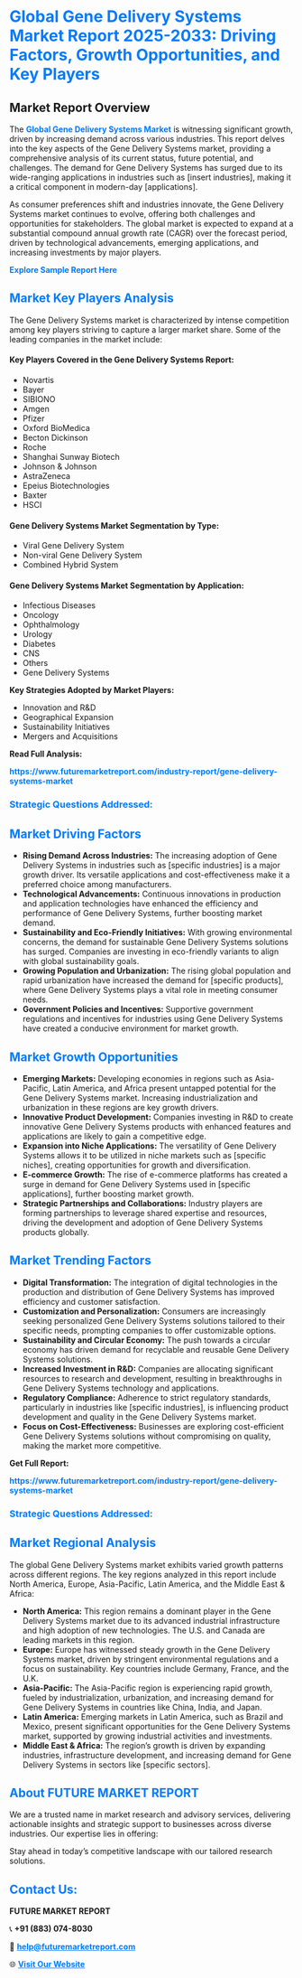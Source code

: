 <h1 style="color: #007BFF;">Global Gene Delivery Systems Market Report 2025-2033: Driving Factors, Growth Opportunities, and Key Players</h1>

<section id="overview">
<h2>Market Report Overview</h2>
<p>The <a href="https://www.futuremarketreport.com/industry-report/gene-delivery-systems-market" style="color: #007BFF; text-decoration: none;"><strong>Global Gene Delivery Systems Market</strong></a> is witnessing significant growth, driven by increasing demand across various industries. This report delves into the key aspects of the Gene Delivery Systems market, providing a comprehensive analysis of its current status, future potential, and challenges. The demand for Gene Delivery Systems has surged due to its wide-ranging applications in industries such as [insert industries], making it a critical component in modern-day [applications].</p>
<p>As consumer preferences shift and industries innovate, the Gene Delivery Systems market continues to evolve, offering both challenges and opportunities for stakeholders. The global market is expected to expand at a substantial compound annual growth rate (CAGR) over the forecast period, driven by technological advancements, emerging applications, and increasing investments by major players.</p>
</section>

<section id="overview">
<p><a href="https://www.futuremarketreport.com/request-sample/reportId=112242" style="color: #007BFF; text-decoration: none;"><strong>Explore Sample Report Here</strong></a></p>
</section>

<section id="key-players">
<h2 style="color: #007BFF;">Market Key Players Analysis</h2>
<p>The Gene Delivery Systems market is characterized by intense competition among key players striving to capture a larger market share. Some of the leading companies in the market include:</p>
<h4>Key Players Covered in the Gene Delivery Systems Report:</h4>
<ul><li>Novartis</li><li>Bayer</li><li>SIBIONO</li><li>Amgen</li><li>Pfizer</li><li>Oxford BioMedica</li><li>Becton Dickinson</li><li>Roche</li><li>Shanghai Sunway Biotech</li><li>Johnson &amp; Johnson</li><li>AstraZeneca</li><li>Epeius Biotechnologies</li><li>Baxter</li><li>HSCI</li></ul>
<h4>Gene Delivery Systems Market Segmentation by Type:</h4>
<ul><li>Viral Gene Delivery System</li><li>Non-viral Gene Delivery System</li><li>Combined Hybrid System</li></ul>

<h4>Gene Delivery Systems Market Segmentation by Application:</h4>
<ul><li>Infectious Diseases</li><li>Oncology</li><li>Ophthalmology</li><li>Urology</li><li>Diabetes</li><li>CNS</li><li>Others</li><li>Gene Delivery Systems</li></ul>
<p><strong>Key Strategies Adopted by Market Players:</strong></p>
<ul>
<li>Innovation and R&D</li>
<li>Geographical Expansion</li>
<li>Sustainability Initiatives</li>
<li>Mergers and Acquisitions</li>
</ul>
</section>

<section>
<p><strong>Read Full Analysis: </strong></p><a href="https://www.futuremarketreport.com/industry-report/gene-delivery-systems-market" style="color: #007BFF; text-decoration: none;"><strong>https://www.futuremarketreport.com/industry-report/gene-delivery-systems-market</strong></a>
<h3 style="color: #007BFF;">Strategic Questions Addressed:</h3>
</section>

<section id="driving-factors">
<h2 style="color: #007BFF;">Market Driving Factors</h2>
<ul>
<li><strong>Rising Demand Across Industries:</strong> The increasing adoption of Gene Delivery Systems in industries such as [specific industries] is a major growth driver. Its versatile applications and cost-effectiveness make it a preferred choice among manufacturers.</li>
<li><strong>Technological Advancements:</strong> Continuous innovations in production and application technologies have enhanced the efficiency and performance of Gene Delivery Systems, further boosting market demand.</li>
<li><strong>Sustainability and Eco-Friendly Initiatives:</strong> With growing environmental concerns, the demand for sustainable Gene Delivery Systems solutions has surged. Companies are investing in eco-friendly variants to align with global sustainability goals.</li>
<li><strong>Growing Population and Urbanization:</strong> The rising global population and rapid urbanization have increased the demand for [specific products], where Gene Delivery Systems plays a vital role in meeting consumer needs.</li>
<li><strong>Government Policies and Incentives:</strong> Supportive government regulations and incentives for industries using Gene Delivery Systems have created a conducive environment for market growth.</li>
</ul>
</section>

<section id="growth-opportunities">
<h2 style="color: #007BFF;">Market Growth Opportunities</h2>
<ul>
<li><strong>Emerging Markets:</strong> Developing economies in regions such as Asia-Pacific, Latin America, and Africa present untapped potential for the Gene Delivery Systems market. Increasing industrialization and urbanization in these regions are key growth drivers.</li>
<li><strong>Innovative Product Development:</strong> Companies investing in R&D to create innovative Gene Delivery Systems products with enhanced features and applications are likely to gain a competitive edge.</li>
<li><strong>Expansion into Niche Applications:</strong> The versatility of Gene Delivery Systems allows it to be utilized in niche markets such as [specific niches], creating opportunities for growth and diversification.</li>
<li><strong>E-commerce Growth:</strong> The rise of e-commerce platforms has created a surge in demand for Gene Delivery Systems used in [specific applications], further boosting market growth.</li>
<li><strong>Strategic Partnerships and Collaborations:</strong> Industry players are forming partnerships to leverage shared expertise and resources, driving the development and adoption of Gene Delivery Systems products globally.</li>
</ul>
</section>

<section id="trending-factors">
<h2 style="color: #007BFF;">Market Trending Factors</h2>
<ul>
<li><strong>Digital Transformation:</strong> The integration of digital technologies in the production and distribution of Gene Delivery Systems has improved efficiency and customer satisfaction.</li>
<li><strong>Customization and Personalization:</strong> Consumers are increasingly seeking personalized Gene Delivery Systems solutions tailored to their specific needs, prompting companies to offer customizable options.</li>
<li><strong>Sustainability and Circular Economy:</strong> The push towards a circular economy has driven demand for recyclable and reusable Gene Delivery Systems solutions.</li>
<li><strong>Increased Investment in R&D:</strong> Companies are allocating significant resources to research and development, resulting in breakthroughs in Gene Delivery Systems technology and applications.</li>
<li><strong>Regulatory Compliance:</strong> Adherence to strict regulatory standards, particularly in industries like [specific industries], is influencing product development and quality in the Gene Delivery Systems market.</li>
<li><strong>Focus on Cost-Effectiveness:</strong> Businesses are exploring cost-efficient Gene Delivery Systems solutions without compromising on quality, making the market more competitive.</li>
</ul>
</section>

<section>
<p><strong>Get Full Report: </strong></p><a href="https://www.futuremarketreport.com/industry-report/gene-delivery-systems-market" style="color: #007BFF; text-decoration: none;"><strong>https://www.futuremarketreport.com/industry-report/gene-delivery-systems-market</strong></a>
<h3 style="color: #007BFF;">Strategic Questions Addressed:</h3>
</section>


<section id="regional-analysis">
<h2 style="color: #007BFF;">Market Regional Analysis</h2>
<p>The global Gene Delivery Systems market exhibits varied growth patterns across different regions. The key regions analyzed in this report include North America, Europe, Asia-Pacific, Latin America, and the Middle East & Africa:</p>
<ul>
<li><strong>North America:</strong> This region remains a dominant player in the Gene Delivery Systems market due to its advanced industrial infrastructure and high adoption of new technologies. The U.S. and Canada are leading markets in this region.</li>
<li><strong>Europe:</strong> Europe has witnessed steady growth in the Gene Delivery Systems market, driven by stringent environmental regulations and a focus on sustainability. Key countries include Germany, France, and the U.K.</li>
<li><strong>Asia-Pacific:</strong> The Asia-Pacific region is experiencing rapid growth, fueled by industrialization, urbanization, and increasing demand for Gene Delivery Systems in countries like China, India, and Japan.</li>
<li><strong>Latin America:</strong> Emerging markets in Latin America, such as Brazil and Mexico, present significant opportunities for the Gene Delivery Systems market, supported by growing industrial activities and investments.</li>
<li><strong>Middle East & Africa:</strong> The region’s growth is driven by expanding industries, infrastructure development, and increasing demand for Gene Delivery Systems in sectors like [specific sectors].</li>
</ul>
</section>

<footer>
<h2 style="color: #007BFF;">About FUTURE MARKET REPORT</h2>
<p>We are a trusted name in market research and advisory services, delivering actionable insights and strategic support to businesses across diverse industries. Our expertise lies in offering:</p>

<p>Stay ahead in today’s competitive landscape with our tailored research solutions.</p>

<h2 style="color: #007BFF;">Contact Us:</h2>
<p><strong>FUTURE MARKET REPORT</strong></p>
<p>📞 <strong>+91 (883) 074-8030</strong></p>
<p>📧 <strong><a href="mailto:help@futuremarketreport.com" style="color: #007BFF;">help@futuremarketreport.com</a></strong></p>
<p>🌐 <strong><a href="https://www.futuremarketreport.com/" style="color: #007BFF;">Visit Our Website</a></strong></p>
</footer>